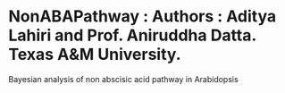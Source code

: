 # NonABAPathway : Authors : Aditya Lahiri and Prof. Aniruddha Datta.  Texas A&M University. 
Bayesian analysis of non abscisic acid pathway in Arabidopsis 
